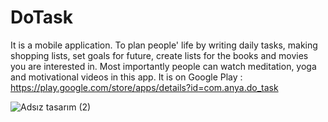 # DoTask

It is a mobile application. To plan people' life by writing daily tasks, making shopping lists, set goals for future, create lists for the books and movies you are interested in. Most importantly people can watch meditation, yoga and motivational videos in this app. It is on Google Play : https://play.google.com/store/apps/details?id=com.anya.do_task

![Adsız tasarım (2)](https://user-images.githubusercontent.com/44778848/117703641-90788c80-b1d2-11eb-8c62-3bd2633b731b.png)
